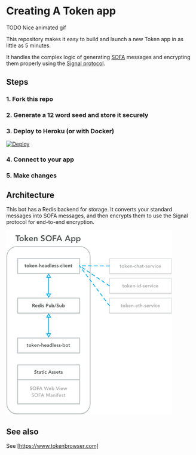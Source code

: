 # Creating A Token app

TODO Nice animated gif

This repository makes it easy to build and launch a new Token app in as little as 5 minutes.

It handles the complex logic of generating [SOFA](https://www.tokenbrowser.com/token-sofa-spec/) messages and encrypting them properly using the [Signal protocol](https://en.wikipedia.org/wiki/Signal_Protocol).

## Steps

### 1. Fork this repo

### 2. Generate a 12 word seed and store it securely

### 3. Deploy to Heroku (or with Docker)

[![Deploy](https://www.herokucdn.com/deploy/button.svg)](https://heroku.com/deploy?template=https://github.com/tokenbrowser/token-sofa-app)

### 4. Connect to your app

### 5. Make changes


## Architecture

This bot has a Redis backend for storage. It converts your standard messages into SOFA messages, and then encrypts them to use the Signal protocol for end-to-end encryption.

![Connection Diagram](docs/images/connections.png)

## See also

See [https://www.tokenbrowser.com]
